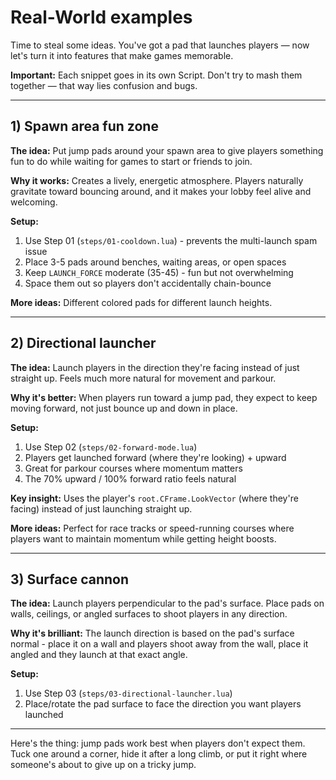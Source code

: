 # Real-World examples

Time to steal some ideas. You've got a pad that launches players — now let's turn it into features that make games memorable.

**Important:** Each snippet goes in its own Script. Don't try to mash them together — that way lies confusion and bugs.

---

## 1) Spawn area fun zone

**The idea:** Put jump pads around your spawn area to give players something fun to do while waiting for games to start or friends to join.

**Why it works:** Creates a lively, energetic atmosphere. Players naturally gravitate toward bouncing around, and it makes your lobby feel alive and welcoming.

**Setup:**
1. Use Step 01 (`steps/01-cooldown.lua`) - prevents the multi-launch spam issue
2. Place 3-5 pads around benches, waiting areas, or open spaces
3. Keep `LAUNCH_FORCE` moderate (35-45) - fun but not overwhelming
4. Space them out so players don't accidentally chain-bounce

**More ideas:** Different colored pads for different launch heights.

---

## 2) Directional launcher

**The idea:** Launch players in the direction they're facing instead of just straight up. Feels much more natural for movement and parkour.

**Why it's better:** When players run toward a jump pad, they expect to keep moving forward, not just bounce up and down in place.

**Setup:**
1. Use Step 02 (`steps/02-forward-mode.lua`)
2. Players get launched forward (where they're looking) + upward
3. Great for parkour courses where momentum matters
4. The 70% upward / 100% forward ratio feels natural

**Key insight:** Uses the player's `root.CFrame.LookVector` (where they're facing) instead of just launching straight up.

**More ideas:** Perfect for race tracks or speed-running courses where players want to maintain momentum while getting height boosts.

---

## 3) Surface cannon

**The idea:** Launch players perpendicular to the pad's surface. Place pads on walls, ceilings, or angled surfaces to shoot players in any direction.

**Why it's brilliant:** The launch direction is based on the pad's surface normal - place it on a wall and players shoot away from the wall, place it angled and they launch at that exact angle.

**Setup:**
1. Use Step 03 (`steps/03-directional-launcher.lua`) 
2. Place/rotate the pad surface to face the direction you want players launched

---

Here's the thing: jump pads work best when players don't expect them. Tuck one around a corner, hide it after a long climb, or put it right where someone's about to give up on a tricky jump.
